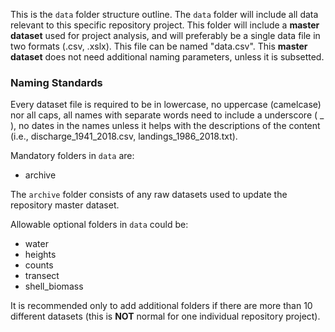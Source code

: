 This is the `data` folder structure outline. The `data` folder will include all data relevant to this specific repository project. This folder will include a **master dataset** used for project analysis, and will preferably be a single data file in two formats (.csv, .xslx). This file can be named "data.csv". This **master dataset** does not need additional naming parameters, unless it is subsetted.  

### Naming Standards  
Every dataset file is required to be in lowercase, no uppercase (camelcase) nor all caps, all names with separate words need to include a underscore ( _ ), no dates in the names unless it helps with the descriptions of the content (i.e., discharge_1941_2018.csv, landings_1986_2018.txt).  

Mandatory folders in `data` are:  
- archive  
  
 The `archive` folder consists of any raw datasets used to update the repository master dataset. 

Allowable optional folders in `data` could be:  
- water  
- heights  
- counts 
- transect  
- shell_biomass 
  
It is recommended only to add additional folders if there are more than 10 different datasets (this is **NOT** normal for one individual repository project). 
